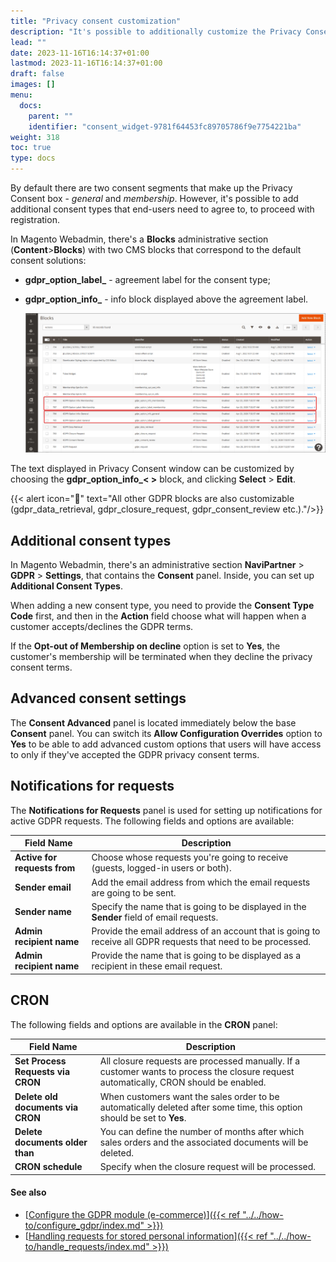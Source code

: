 ```yaml
---
title: "Privacy consent customization"
description: "It's possible to additionally customize the Privacy Consent pop-up window via certain options in Magento Webadmin."
lead: ""
date: 2023-11-16T16:14:37+01:00
lastmod: 2023-11-16T16:14:37+01:00
draft: false
images: []
menu:
  docs:
    parent: ""
    identifier: "consent_widget-9781f64453fc89705786f9e7754221ba"
weight: 318
toc: true
type: docs
---
```


By default there are two consent segments that make up the Privacy Consent box - *general* and *membership*. However, it's possible to add additional consent types that end-users need to agree to, to proceed with registration.

In Magento Webadmin, there's a **Blocks** administrative section (**Content**>**Blocks**) with two CMS blocks that correspond to the default consent solutions:

- **gdpr_option_label_<lowercased-type>** - agreement label for the consent type;
- **gdpr_option_info_<lowercased-type>** - info block displayed above the agreement label.  

   ![magento_blocks](Images/magento_blocks.PNG)

The text displayed in Privacy Consent window can be customized by choosing the **gdpr_option_info_< >** block, and clicking **Select** > **Edit**.

   {{< alert icon="📝" text="All other GDPR blocks are also customizable (gdpr_data_retrieval, gdpr_closure_request, gdpr_consent_review etc.)."/>}}

## Additional consent types

In Magento Webadmin, there's an administrative section **NaviPartner** > **GDPR** > **Settings**, that contains the **Consent** panel. Inside, you can set up **Additional Consent Types**. 

When adding a new consent type, you need to provide the **Consent Type Code** first, and then in the **Action** field choose what will happen when a customer accepts/declines the GDPR terms. 

If the **Opt-out of Membership on decline** option is set to **Yes**, the customer's membership will be terminated when they decline the privacy consent terms. 

## Advanced consent settings

The **Consent Advanced** panel is located immediately below the base **Consent** panel. You can switch its **Allow Configuration Overrides** option to **Yes** to be able to add advanced custom options that users will have access to only if they've accepted the GDPR privacy consent terms.

## Notifications for requests

The **Notifications for Requests** panel is used for setting up notifications for active GDPR requests. The following fields and options are available:

| Field Name      | Description |
| ----------- | ----------- |
| **Active for requests from** | Choose whose requests you're going to receive (guests, logged-in users or both). |
| **Sender email** | Add the email address from which the email requests are going to be sent. |
| **Sender name** | Specify the name that is going to be displayed in the **Sender** field of email requests. |
| **Admin recipient name** | Provide the email address of an account that is going to receive all GDPR requests that need to be processed. |
| **Admin recipient name** | Provide the name that is going to be displayed as a recipient in these email request. |

## CRON

The following fields and options are available in the **CRON** panel:

| Field Name      | Description |
| ----------- | ----------- |
| **Set Process Requests via CRON** | All closure requests are processed manually. If a customer wants to process the closure request automatically, CRON should be enabled. |
| **Delete old documents via CRON** | When customers want the sales order to be automatically deleted after some time, this option should be set to **Yes**. |
| **Delete documents older than** | You can define the number of months after which sales orders and the associated documents will be deleted. |
| **CRON schedule** | Specify when the closure request will be processed. | 

#### See also

- [<ins>Configure the GDPR module (e-commerce)<ins>]({{< ref "../../how-to/configure_gdpr/index.md" >}})
- [<ins>Handling requests for stored personal information<ins>]({{< ref "../../how-to/handle_requests/index.md" >}})